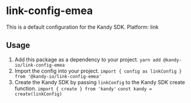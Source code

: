 # link-config-emea
This is a default configuration for the Kandy SDK.
Platform: link

## Usage

 1. Add this package as a dependency to your project.
 `yarn add @kandy-io/link-config-emea`
 2. Import the config into your project.
 `import { config as linkConfig } from '@kandy-io/link-config-emea'`
3. Create the Kandy SDK by passing `linkConfig` to the Kandy SDK create function.
`import { create } from 'kandy'`
`const kandy = create(linkConfig)`
